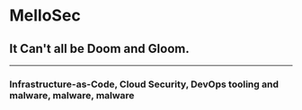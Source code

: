 # MelloSec

## It Can't all be Doom and Gloom.

------------------------------------------------------------------------------------------------------------------------------------------------------------------
### Infrastructure-as-Code, Cloud Security, DevOps tooling and malware, malware, malware

